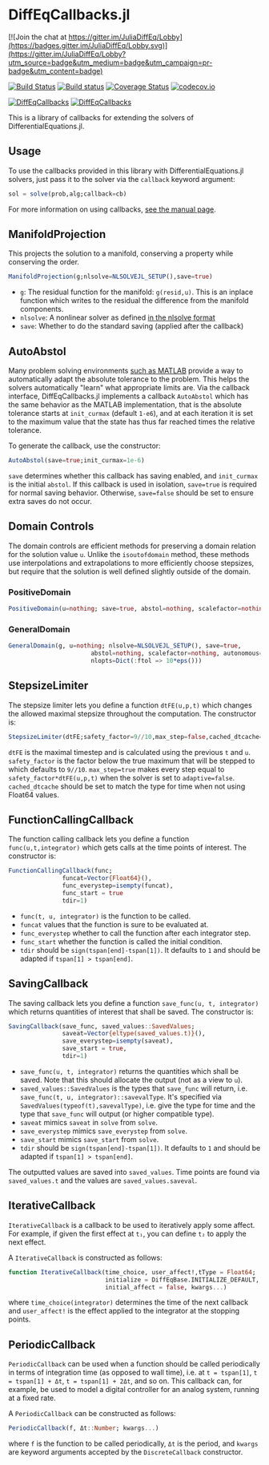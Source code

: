 # DiffEqCallbacks.jl

[![Join the chat at https://gitter.im/JuliaDiffEq/Lobby](https://badges.gitter.im/JuliaDiffEq/Lobby.svg)](https://gitter.im/JuliaDiffEq/Lobby?utm_source=badge&utm_medium=badge&utm_campaign=pr-badge&utm_content=badge)

[![Build Status](https://travis-ci.org/JuliaDiffEq/DiffEqCallbacks.jl.svg?branch=master)](https://travis-ci.org/JuliaDiffEq/DiffEqCallbacks.jl)
[![Build status](https://ci.appveyor.com/api/projects/status/a3o1a4l4xqcwuw86?svg=true)](https://ci.appveyor.com/project/ChrisRackauckas/diffeqcallbacks-jl-ufx45)
[![Coverage Status](https://coveralls.io/repos/JuliaDiffEq/DiffEqCallbacks.jl/badge.svg?branch=master&service=github)](https://coveralls.io/github/JuliaDiffEq/DiffEqCallbacks.jl?branch=master)
[![codecov.io](http://codecov.io/github/JuliaDiffEq/DiffEqCallbacks.jl/coverage.svg?branch=master)](http://codecov.io/github/JuliaDiffEq/DiffEqCallbacks.jl?branch=master)

[![DiffEqCallbacks](http://pkg.julialang.org/badges/DiffEqCallbacks_0.5.svg)](http://pkg.julialang.org/?pkg=DiffEqCallbacks)
[![DiffEqCallbacks](http://pkg.julialang.org/badges/DiffEqCallbacks_0.6.svg)](http://pkg.julialang.org/?pkg=DiffEqCallbacks)

This is a library of callbacks for extending the solvers of DifferentialEquations.jl.

## Usage


To use the callbacks provided in this library with DifferentialEquations.jl solvers,
just pass it to the solver via the `callback` keyword argument:

```julia
sol = solve(prob,alg;callback=cb)
```

For more information on using callbacks, [see the manual page](http://docs.juliadiffeq.org/latest/features/callback_functions.html).

## ManifoldProjection

This projects the solution to a manifold, conserving a property while
conserving the order.

```julia
ManifoldProjection(g;nlsolve=NLSOLVEJL_SETUP(),save=true)
```

- `g`: The residual function for the manifold: `g(resid,u)`. This is an inplace function
  which writes to the residual the difference from the manifold components.
- `nlsolve`: A nonlinear solver as defined [in the nlsolve format](linear_nonlinear.html)
- `save`: Whether to do the standard saving (applied after the callback)

## AutoAbstol

Many problem solving environments [such as MATLAB](https://www.mathworks.com/help/simulink/gui/absolute-tolerance.html)
provide a way to automatically adapt the absolute tolerance to the problem. This
helps the solvers automatically "learn" what appropriate limits are. Via the
callback interface, DiffEqCallbacks.jl implements a callback `AutoAbstol` which
has the same behavior as the MATLAB implementation, that is the absolute tolerance
starts at `init_curmax` (default `1-e6`), and at each iteration it is set
to the maximum value that the state has thus far reached times the relative tolerance.

To generate the callback, use the constructor:

```julia
AutoAbstol(save=true;init_curmax=1e-6)
```

`save` determines whether this callback has saving enabled, and `init_curmax` is
the initial `abstol`. If this callback is used in isolation, `save=true` is required
for normal saving behavior. Otherwise, `save=false` should be set to ensure
extra saves do not occur.

## Domain Controls

The domain controls are efficient methods for preserving a domain relation for
the solution value `u`. Unlike the `isoutofdomain` method, these methods use
interpolations and extrapolations to more efficiently choose stepsizes, but
require that the solution is well defined slightly outside of the domain.

### PositiveDomain

```julia
PositiveDomain(u=nothing; save=true, abstol=nothing, scalefactor=nothing)
```

### GeneralDomain

```julia
GeneralDomain(g, u=nothing; nlsolve=NLSOLVEJL_SETUP(), save=true,
                       abstol=nothing, scalefactor=nothing, autonomous=numargs(g)==2,
                       nlopts=Dict(:ftol => 10*eps()))
```

## StepsizeLimiter

The stepsize limiter lets you define a function `dtFE(u,p,t)` which changes the
allowed maximal stepsize throughout the computation. The constructor is:

```julia
StepsizeLimiter(dtFE;safety_factor=9//10,max_step=false,cached_dtcache=0.0)
```

`dtFE` is the maximal timestep and is calculated using the previous `t` and `u`.
`safety_factor` is the factor below the true maximum that will be stepped to
which defaults to `9//10`. `max_step=true` makes every step equal to
`safety_factor*dtFE(u,p,t)` when the solver is set to `adaptive=false`. `cached_dtcache`
should be set to match the type for time when not using Float64 values.

## FunctionCallingCallback

The function calling callback lets you define a function `func(u,t,integrator)`
which gets calls at the time points of interest. The constructor is:

```julia
FunctionCallingCallback(func;
               funcat=Vector{Float64}(),
               func_everystep=isempty(funcat),
               func_start = true
               tdir=1)
```
- `func(t, u, integrator)` is the function to be called.
- `funcat` values that the function is sure to be evaluated at.
- `func_everystep` whether to call the function after each integrator step.
- `func_start` whether the function is called the initial condition.
- `tdir` should be `sign(tspan[end]-tspan[1])`. It defaults to `1` and should
  be adapted if `tspan[1] > tspan[end]`.

## SavingCallback

The saving callback lets you define a function `save_func(u, t, integrator)` which
returns quantities of interest that shall be saved. The constructor is:

```julia
SavingCallback(save_func, saved_values::SavedValues;
               saveat=Vector{eltype(saved_values.t)}(),
               save_everystep=isempty(saveat),
               save_start = true,
               tdir=1)
```
- `save_func(u, t, integrator)` returns the quantities which shall be saved.
  Note that this should allocate the output (not as a view to `u`).
- `saved_values::SavedValues` is the types that `save_func` will return, i.e.
  `save_func(t, u, integrator)::savevalType`. It's specified via
  `SavedValues(typeof(t),savevalType)`, i.e. give the type for time and the
  type that `save_func` will output (or higher compatible type).
- `saveat` mimics `saveat` in `solve` from `solve`.
- `save_everystep` mimics `save_everystep` from `solve`.
- `save_start` mimics `save_start` from `solve`.
- `tdir` should be `sign(tspan[end]-tspan[1])`. It defaults to `1` and should
  be adapted if `tspan[1] > tspan[end]`.

The outputted values are saved into `saved_values`. Time points are found via
`saved_values.t` and the values are `saved_values.saveval`.


## IterativeCallback

`IterativeCallback` is a callback to be used to iteratively apply some affect.
For example, if given the first effect at `t₁`, you can define `t₂` to apply
the next effect.

A `IterativeCallback` is constructed as follows:

```julia
function IterativeCallback(time_choice, user_affect!,tType = Float64;
                           initialize = DiffEqBase.INITIALIZE_DEFAULT,
                           initial_affect = false, kwargs...)
```

where `time_choice(integrator)` determines the time of the next callback and
`user_affect!` is the effect applied to the integrator at the stopping points.

## PeriodicCallback

`PeriodicCallback` can be used when a function should be called periodically in terms of integration time (as opposed to wall time), i.e. at `t = tspan[1]`, `t = tspan[1] + Δt`, `t = tspan[1] + 2Δt`, and so on. This callback can, for example, be used to model a digital controller for an analog system, running at a fixed rate.

A `PeriodicCallback` can be constructed as follows:

```julia
PeriodicCallback(f, Δt::Number; kwargs...)
```

where `f` is the function to be called periodically, `Δt` is the period, and `kwargs` are keyword arguments accepted by the `DiscreteCallback` constructor.
